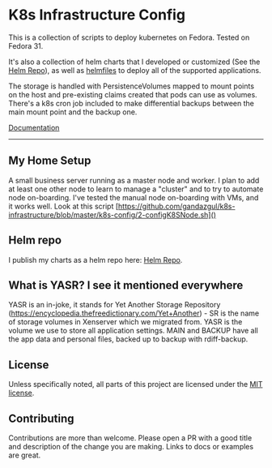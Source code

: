 # K8s Infrastructure Config

This is a collection of scripts to deploy kubernetes on Fedora. Tested on Fedora 31. 

It's also a collection of helm charts that I developed or customized 
(See the [Helm Repo](https://gandazgul.github.io/k8s-infrastructure/helmrepo/)), as well as 
[helmfiles](https://github.com/roboll/helmfile/) to deploy all of the supported applications.

The storage is handled with PersistenceVolumes mapped to mount points on the host and pre-existing claims 
created that pods can use as volumes. There's a k8s cron job included to make differential backups between the main mount point and the backup one.

[Documentation](https://gandazgul.github.io/k8s-infrastructure/)

---

## My Home Setup

A small business server running as a master node and worker. I plan to add at least one other 
node to learn to manage a "cluster" and to try to automate node on-boarding. I've tested the manual node on-boarding with VMs, and it works well. Look at this script [https://github.com/gandazgul/k8s-infrastructure/blob/master/k8s-config/2-configK8SNode.sh]()

## Helm repo

I publish my charts as a helm repo here: [Helm Repo](https://gandazgul.github.io/k8s-infrastructure/helmrepo/).

## What is YASR? I see it mentioned everywhere

YASR is an in-joke, it stands for Yet Another Storage Repository (https://encyclopedia.thefreedictionary.com/Yet+Another) - SR is the name of storage volumes in Xenserver which we migrated from. YASR is the volume we use to store all application settings. MAIN and BACKUP have all the app data and personal files, backed up to backup with rdiff-backup. 

## License

Unless specifically noted, all parts of this project are licensed under the [MIT license](https://github.com/gandazgul/k8s-infrastructure/blob/master/LICENSE.md).

## Contributing

Contributions are more than welcome. Please open a PR with a good title and description of the change you are making. 
Links to docs or examples are great.
